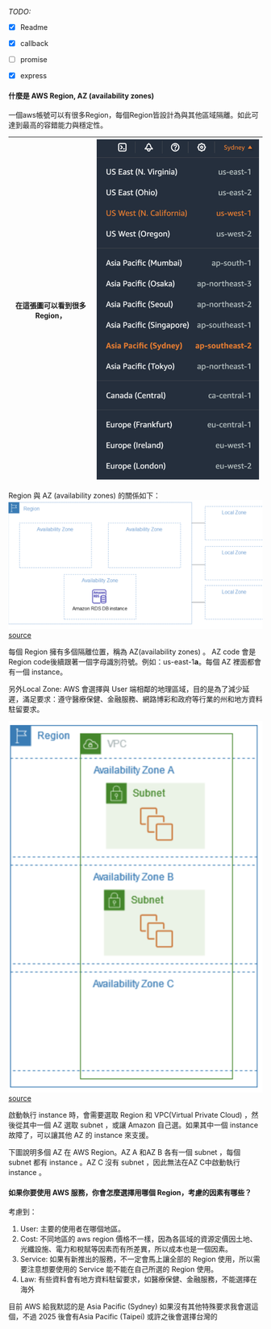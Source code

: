 *TODO:*
- [x] Readme 
- [x] callback
- [ ] promise
- [x] express


#### 什麼是 AWS Region, AZ (availability zones)

一個aws帳號可以有很多Region，每個Region皆設計為與其他區域隔離。如此可達到最高的容錯能力與穩定性。
    

| 在這張圖可以看到很多Region， | ![](assets/image2.png) |
| ----------------- | ---------------------- |

Region 與 AZ (availability zones) 的關係如下：  
![](assets/image.png) [source](https://docs.aws.amazon.com/AmazonRDS/latest/UserGuide/Concepts.RegionsAndAvailabilityZones.html)

每個 Region 擁有多個隔離位置，稱為 AZ(availability zones) 。 AZ code 會是 Region code後續跟著一個字母識別符號。例如：us-east-1**a**。每個 AZ 裡面都會有一個 instance。

另外Local Zone: AWS 會選擇與 User 端相鄰的地理區域，目的是為了減少延遲，滿足要求：遵守醫療保健、金融服務、網路博彩和政府等行業的州和地方資料駐留要求。


![](assets/image1.png) [source](https://docs.aws.amazon.com/AWSEC2/latest/UserGuide/using-regions-availability-zones.html#concepts-regions)

啟動執行 instance 時，會需要選取 Region 和 VPC(Virtual Private Cloud) ，然後從其中一個 AZ 選取 subnet ，或讓 Amazon 自己選。如果其中一個 instance 故障了，可以讓其他 AZ 的 instance 來支援。

下圖說明多個 AZ 在 AWS Region。AZ A 和AZ B 各有一個 subnet ，每個 subnet 都有 instance 。AZ C 沒有 subnet ，因此無法在AZ C中啟動執行 instance 。


#### 如果你要使用 AWS 服務，你會怎麼選擇用哪個 Region，考慮的因素有哪些？

考慮到：
 1. User: 主要的使用者在哪個地區。  
 2. Cost: 不同地區的 aws region 價格不一樣，因為各區域的資源定價因土地、光纖設施、電力和稅賦等因素而有所差異，所以成本也是一個因素。
 3. Service: 如果有新推出的服務，不一定會馬上讓全部的 Region 使用，所以需要注意想要使用的 Service 能不能在自己所選的 Region 使用。
 4. Law: 有些資料會有地方資料駐留要求，如醫療保健、金融服務，不能選擇在海外

目前 AWS 給我默認的是 Asia Pacific (Sydney) 如果沒有其他特殊要求我會選這個，不過 2025 後會有Asia Pacific (Taipei) 或許之後會選擇台灣的
